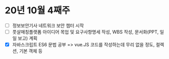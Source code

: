 # 20년 10월 4째주
- [ ] 정보보안기사 네트워크 보안 챕터 시작
- [ ] 풋살매칭플랫폼 아이디어 목업 및 요구사항명세 작성, WBS 작성, 문서화(PPT, 일일 보고) 계획
- [x] 자바스크립트 ES6 문법 공부 => vue.JS 코드를 작성하는데 무리 없을 정도, 컬렉션, 기본 객체 등
